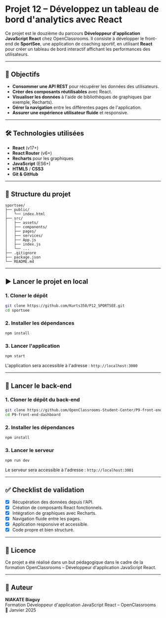 # Projet 12 – Développez un tableau de bord d'analytics avec React

Ce projet est le douzième du parcours **Développeur d'application JavaScript React** chez OpenClassrooms. Il consiste à développer le front-end de **SportSee**, une application de coaching sportif, en utilisant **React** pour créer un tableau de bord interactif affichant les performances des utilisateurs.

---

## 🎯 Objectifs

- **Consommer une API REST** pour récupérer les données des utilisateurs.
- **Créer des composants réutilisables** avec React.
- **Visualiser les données** à l'aide de bibliothèques de graphiques (par exemple, Recharts).
- **Gérer la navigation** entre les différentes pages de l'application.
- **Assurer une expérience utilisateur fluide** et responsive.

---

## 🛠️ Technologies utilisées

- **React** (v17+)
- **React Router** (v6+)
- **Recharts** pour les graphiques
- **JavaScript** (ES6+)
- **HTML5** / **CSS3**
- **Git & GitHub**

---

## 📁 Structure du projet

```
sportsee/
├── public/
│   └── index.html
├── src/
│   ├── assets/
│   ├── components/
│   ├── pages/
│   ├── services/
│   ├── App.js
│   ├── index.js
│   └── ...
├── .gitignore
├── package.json
└── README.md
```

---

## ▶️ Lancer le projet en local

### 1. Cloner le dépôt

```bash
git clone https://github.com/Kurts350/P12_SPORTSEE.git
cd sportsee
```

### 2. Installer les dépendances

```bash
npm install
```

### 3. Lancer l'application

```bash
npm start
```

L'application sera accessible à l'adresse : `http://localhost:3000`

---

## 🔌 Lancer le back-end

### 1. Cloner le dépôt du back-end

```bash
git clone https://github.com/OpenClassrooms-Student-Center/P9-front-end-dashboard.git
cd P9-front-end-dashboard
```

### 2. Installer les dépendances

```bash
npm install
```

### 3. Lancer le serveur

```bash
npm run dev
```

Le serveur sera accessible à l'adresse : `http://localhost:3001`

---

## ✅ Checklist de validation

- [x] Récupération des données depuis l'API.
- [x] Création de composants React fonctionnels.
- [x] Intégration de graphiques avec Recharts.
- [x] Navigation fluide entre les pages.
- [x] Application responsive et accessible.
- [x] Code propre et bien structuré.

---

## 📄 Licence

Ce projet a été réalisé dans un but pédagogique dans le cadre de la formation OpenClassrooms – Développeur d'application JavaScript React.

---

## 👤 Auteur

**NIAKATE Biaguy**  
Formation Développeur d'application JavaScript React – OpenClassrooms  
📅 Janvier 2025
